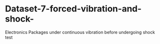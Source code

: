 # Dataset-7-forced-vibration-and-shock-
Electronics Packages under continuous vibration before undergoing shock test
